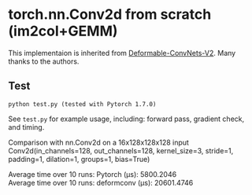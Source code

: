 # torch.nn.Conv2d from scratch (im2col+GEMM)

This implementaion is inherited from [Deformable-ConvNets-V2](https://github.com/chengdazhi/Deformable-Convolution-V2-PyTorch).
Many thanks to the authors.

## Test

```
python test.py (tested with Pytorch 1.7.0)
```

See `test.py` for example usage, including: forward pass, gradient check, and timing.

Comparison with nn.Conv2d on a 16x128x128x128 input \
Conv2d(in_channels=128, out_channels=128, kernel_size=3, stride=1, padding=1, dilation=1, groups=1, bias=True)

Average time over 10 runs: Pytorch (μs): 5800.2046 \
Average time over 10 runs: deformconv (μs): 20601.4746

